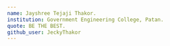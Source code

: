 ```yaml
---
name: Jayshree Tejaji Thakor.
institution: Government Engineering College, Patan.
quote: BE THE BEST.
github_user: JeckyThakor
---
```

